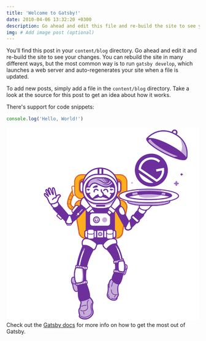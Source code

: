```yaml
---
title: 'Welcome to Gatsby!'
date: 2010-04-06 13:32:20 +0300
description: Go ahead and edit this file and re-build the site to see your changes. # Add post description (optional)
img: # Add image post (optional)
---
```


You’ll find this post in your `content/blog` directory. Go ahead and edit it and re-build the site to see your changes. You can rebuild the site in many different ways, but the most common way is to run `gatsby develop`, which launches a web server and auto-regenerates your site when a file is updated.

To add new posts, simply add a file in the `content/blog` directory. Take a look at the source for this post to get an idea about how it works.

There's support for code snippets:

```javascript
console.log('Hello, World!')
```

![gatsby](gatsby-astronaut.png)
Check out the [Gatsby docs][gatsby-docs] for more info on how to get the most out of Gatsby.

[gatsby-docs]: https://www.gatsbyjs.org/docs/
